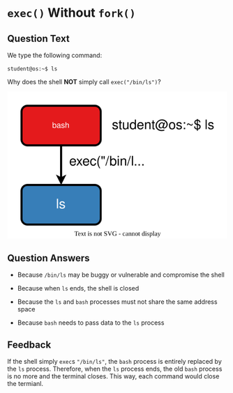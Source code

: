 # `exec()` Without `fork()`

## Question Text

We type the following command:

```console
student@os:~$ ls
```

Why does the shell **NOT** simply call `exec("/bin/ls")`?

![Bash exec](../media/exec.svg)

## Question Answers

- Because `/bin/ls` may be buggy or vulnerable and compromise the shell

+ Because when `ls` ends, the shell is closed

- Because the `ls` and `bash` processes must not share the same address space

- Because `bash` needs to pass data to the `ls` process

## Feedback

If the shell simply `exec`s `"/bin/ls"`, the `bash` process is entirely replaced by the `ls` process.
Therefore, when the `ls` process ends, the old `bash` process is no more and the terminal closes.
This way, each command would close the termianl.
